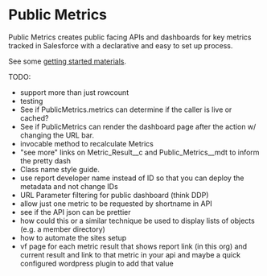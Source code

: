 # Public Metrics

Public Metrics creates public facing APIs and dashboards for key metrics tracked in Salesforce with a declarative and easy to set up process.

See some [getting started materials](https://dl.dropboxusercontent.com/spa/q8pc7mthv83x9i1/public-metrics-basics/index.html).

TODO:
* support more than just rowcount
* testing
* See if PublicMetrics.metrics can determine if the caller is live or cached?
* See if PublicMetrics can render the dashboard page after the action w/ changing the URL bar.
* invocable method to recalculate Metrics
* "see more" links on Metric_Result__c and Public_Metrics__mdt to inform the pretty dash
* Class name style guide.
* use report developer name instead of ID so that you can deploy the metadata and not change IDs
* URL Parameter filtering for public dashboard (think DDP)
* allow just one metric to be requested by shortname in API
* see if the API json can be prettier
* how could this or a similar technique be used to display lists of objects (e.g. a member directory)
* how to automate the sites setup
* vf page for each metric result that shows report link (in this org) and current result and link to that metric in your api and maybe a quick configured wordpress plugin to add that value
